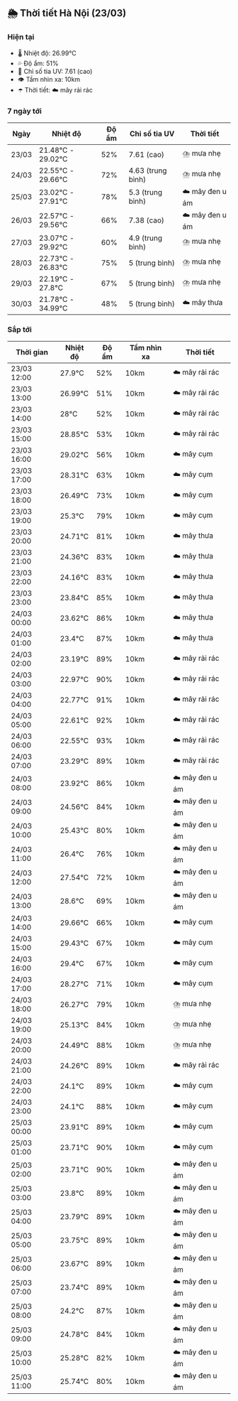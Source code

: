 ## 🌦️ Thời tiết Hà Nội (23/03)

### Hiện tại

- 🌡️ Nhiệt độ: 26.99℃
- 💦 Độ ẩm: 51%
- 🌟 Chỉ số tia UV: 7.61 (cao)
- 👁️ Tầm nhìn xa: 10km
- ☂️ Thời tiết: ☁️ mây rải rác

### 7 ngày tới

| Ngày | Nhiệt độ | Độ ẩm | Chỉ số tia UV | Thời tiết |
| --- | --- | --- | --- | --- |
| 23/03 | 21.48℃ - 29.02℃ | 52% | 7.61 (cao) | ⛈️ mưa nhẹ |
| 24/03 | 22.55℃ - 29.66℃ | 72% | 4.63 (trung bình) | ⛈️ mưa nhẹ |
| 25/03 | 23.02℃ - 27.91℃ | 78% | 5.3 (trung bình) | ☁️ mây đen u ám |
| 26/03 | 22.57℃ - 29.56℃ | 66% | 7.38 (cao) | ☁️ mây đen u ám |
| 27/03 | 23.07℃ - 29.92℃ | 60% | 4.9 (trung bình) | ⛈️ mưa nhẹ |
| 28/03 | 22.73℃ - 26.83℃ | 75% | 5 (trung bình) | ⛈️ mưa nhẹ |
| 29/03 | 22.19℃ - 27.8℃ | 67% | 5 (trung bình) | ⛈️ mưa nhẹ |
| 30/03 | 21.78℃ - 34.99℃ | 48% | 5 (trung bình) | ☁️ mây thưa |

### Sắp tới

| Thời gian | Nhiệt độ | Độ ẩm | Tầm nhìn xa | Thời tiết |
| --- | --- | --- | --- | --- |
| 23/03 12:00 | 27.9℃ | 52% | 10km | ☁️ mây rải rác |
| 23/03 13:00 | 26.99℃ | 51% | 10km | ☁️ mây rải rác |
| 23/03 14:00 | 28℃ | 52% | 10km | ☁️ mây rải rác |
| 23/03 15:00 | 28.85℃ | 53% | 10km | ☁️ mây rải rác |
| 23/03 16:00 | 29.02℃ | 56% | 10km | ☁️ mây cụm |
| 23/03 17:00 | 28.31℃ | 63% | 10km | ☁️ mây cụm |
| 23/03 18:00 | 26.49℃ | 73% | 10km | ☁️ mây cụm |
| 23/03 19:00 | 25.3℃ | 79% | 10km | ☁️ mây cụm |
| 23/03 20:00 | 24.71℃ | 81% | 10km | ☁️ mây thưa |
| 23/03 21:00 | 24.36℃ | 83% | 10km | ☁️ mây thưa |
| 23/03 22:00 | 24.16℃ | 83% | 10km | ☁️ mây thưa |
| 23/03 23:00 | 23.84℃ | 85% | 10km | ☁️ mây thưa |
| 24/03 00:00 | 23.62℃ | 86% | 10km | ☁️ mây thưa |
| 24/03 01:00 | 23.4℃ | 87% | 10km | ☁️ mây thưa |
| 24/03 02:00 | 23.19℃ | 89% | 10km | ☁️ mây rải rác |
| 24/03 03:00 | 22.97℃ | 90% | 10km | ☁️ mây rải rác |
| 24/03 04:00 | 22.77℃ | 91% | 10km | ☁️ mây rải rác |
| 24/03 05:00 | 22.61℃ | 92% | 10km | ☁️ mây rải rác |
| 24/03 06:00 | 22.55℃ | 93% | 10km | ☁️ mây rải rác |
| 24/03 07:00 | 23.29℃ | 89% | 10km | ☁️ mây rải rác |
| 24/03 08:00 | 23.92℃ | 86% | 10km | ☁️ mây đen u ám |
| 24/03 09:00 | 24.56℃ | 84% | 10km | ☁️ mây đen u ám |
| 24/03 10:00 | 25.43℃ | 80% | 10km | ☁️ mây đen u ám |
| 24/03 11:00 | 26.4℃ | 76% | 10km | ☁️ mây đen u ám |
| 24/03 12:00 | 27.54℃ | 72% | 10km | ☁️ mây đen u ám |
| 24/03 13:00 | 28.6℃ | 69% | 10km | ☁️ mây đen u ám |
| 24/03 14:00 | 29.66℃ | 66% | 10km | ☁️ mây cụm |
| 24/03 15:00 | 29.43℃ | 67% | 10km | ☁️ mây cụm |
| 24/03 16:00 | 29.4℃ | 67% | 10km | ☁️ mây cụm |
| 24/03 17:00 | 28.27℃ | 71% | 10km | ☁️ mây cụm |
| 24/03 18:00 | 26.27℃ | 79% | 10km | ⛈️ mưa nhẹ |
| 24/03 19:00 | 25.13℃ | 84% | 10km | ⛈️ mưa nhẹ |
| 24/03 20:00 | 24.49℃ | 88% | 10km | ⛈️ mưa nhẹ |
| 24/03 21:00 | 24.26℃ | 89% | 10km | ☁️ mây rải rác |
| 24/03 22:00 | 24.1℃ | 89% | 10km | ☁️ mây cụm |
| 24/03 23:00 | 24.1℃ | 88% | 10km | ☁️ mây cụm |
| 25/03 00:00 | 23.91℃ | 89% | 10km | ☁️ mây cụm |
| 25/03 01:00 | 23.71℃ | 90% | 10km | ☁️ mây cụm |
| 25/03 02:00 | 23.71℃ | 90% | 10km | ☁️ mây đen u ám |
| 25/03 03:00 | 23.8℃ | 89% | 10km | ☁️ mây đen u ám |
| 25/03 04:00 | 23.79℃ | 89% | 10km | ☁️ mây đen u ám |
| 25/03 05:00 | 23.75℃ | 89% | 10km | ☁️ mây đen u ám |
| 25/03 06:00 | 23.67℃ | 89% | 10km | ☁️ mây đen u ám |
| 25/03 07:00 | 23.74℃ | 89% | 10km | ☁️ mây đen u ám |
| 25/03 08:00 | 24.2℃ | 87% | 10km | ☁️ mây đen u ám |
| 25/03 09:00 | 24.78℃ | 84% | 10km | ☁️ mây đen u ám |
| 25/03 10:00 | 25.28℃ | 82% | 10km | ☁️ mây đen u ám |
| 25/03 11:00 | 25.74℃ | 80% | 10km | ☁️ mây đen u ám |
